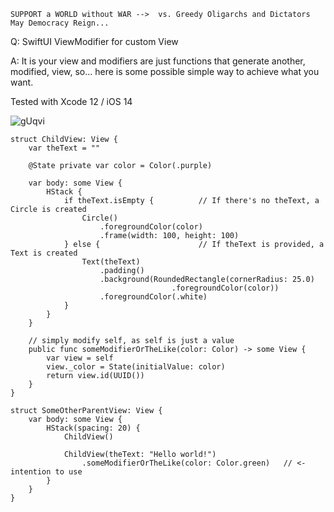 ```
SUPPORT a WORLD without WAR -->  vs. Greedy Oligarchs and Dictators
May Democracy Reign... 
```

Q: SwiftUI ViewModifier for custom View

A: It is your view and modifiers are just functions that generate another, 
modified, view, so... here is some possible simple way to achieve what you want.

Tested with Xcode 12 / iOS 14

![gUqvi](https://user-images.githubusercontent.com/62171579/167466551-36774cbc-f2fb-41b2-8ae0-502ba458385d.png)

```
struct ChildView: View {
    var theText = ""
    
    @State private var color = Color(.purple)
    
    var body: some View {
        HStack {
            if theText.isEmpty {          // If there's no theText, a Circle is created
                Circle()
                    .foregroundColor(color)
                    .frame(width: 100, height: 100)
            } else {                      // If theText is provided, a Text is created
                Text(theText)
                    .padding()
                    .background(RoundedRectangle(cornerRadius: 25.0)
                                    .foregroundColor(color))
                    .foregroundColor(.white)
            }
        }
    }
    
    // simply modify self, as self is just a value
    public func someModifierOrTheLike(color: Color) -> some View {
		var view = self
		view._color = State(initialValue: color)
		return view.id(UUID())
	}
}

struct SomeOtherParentView: View {
    var body: some View {
        HStack(spacing: 20) {
            ChildView()

            ChildView(theText: "Hello world!")
                .someModifierOrTheLike(color: Color.green)   // <- intention to use 
        }
    }
}
```
